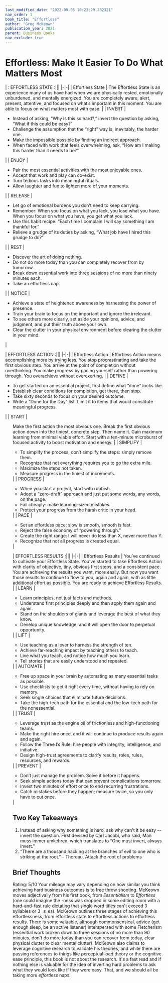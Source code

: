 ```yaml
---
last_modified_date: "2022-09-05 10:23:29.282321"
nav_order: 1
book_title: "Effortless"
author: "Greg McKeown"
publication_year: 2021
parent: Business Books
nav_exclude: true
---
```


# Effortless: Make It Easier To Do What Matters Most

| : EFFORTLESS STATE :|||
|-|-|
| Effortless State | The Effortless State is an experience many of us have had when we are physically rested, emotionally unburdened, and mentally energized. You are completely aware, alert, present, attentive, and focused on what’s important in this moment. You are able to focus on what matters most with ease.                                                                        |
| INVERT           |<ul><li>Instead of asking, “Why is this so hard?,” invert the question by asking, “What if this could be easy?”</li><li>Challenge the assumption that the “right” way is, inevitably, the harder one.</li><li>Make the impossible possible by finding an indirect approach.</li><li>When faced with work that feels overwhelming, ask, “How am I making this harder than it needs to be?”</li></ul>          |
| ENJOY            |<ul><li>Pair the most essential activities with the most enjoyable ones.</li><li>Accept that work and play can co-exist.</li><li>Turn tedious tasks into meaningful rituals.</li><li>Allow laughter and fun to lighten more of your moments.</li></ul>                                                                                                                                                       |
| RELEASE          |<ul><li>Let go of emotional burdens you don’t need to keep carrying.</li><li>Remember: When you focus on what you lack, you lose what you have. When you focus on what you have, you get what you lack.</li><li>Use this habit recipe: “Each time I complain I will say something I am thankful for.”</li><li>Relieve a grudge of its duties by asking, “What job have I hired this grudge to do?”</li></ul> |
| REST             |<ul><li>Discover the art of doing nothing.</li><li>Do not do more today than you can completely recover from by tomorrow.</li><li>Break down essential work into three sessions of no more than ninety minutes each.</li><li>Take an effortless nap.</li></ul>                                                                                                                                               |
| NOTICE           |<ul><li>Achieve a state of heightened awareness by harnessing the power of presence.</li><li>Train your brain to focus on the important and ignore the irrelevant.</li><li>To see others more clearly, set aside your opinions, advice, and judgment, and put their truth above your own.</li><li>Clear the clutter in your physical environment before clearing the clutter in your mind.</li></ul>         |

| EFFORTLESS ACTION :|||
|-|-|
| Effortless Action | Effortless Action means accomplishing more by trying less. You stop procrastinating and take the first obvious step. You arrive at the point of completion without overthinking. You make progress by pacing yourself rather than powering through. You overachieve without overexerting.                                                     |
| DEFINE            | <ul><li>To get started on an essential project, first define what “done” looks like.</li> <li>Establish clear conditions for completion, get there, then stop.</li> <li>Take sixty seconds to focus on your desired outcome.</li> <li>Write a “Done for the Day” list. Limit it to items that would constitute meaningful progress.</li></ul> |
| START             | <ul>Make the first action the most obvious one. Break the first obvious action down into the tiniest, concrete step. Then name it. Gain maximum learning from minimal viable effort. Start with a ten-minute microburst of focused activity to boost motivation and energy.                                                                   |
| SIMPLIFY          | <ul><li>To simplify the process, don’t simplify the steps: simply remove them.</li><li>Recognize that not everything requires you to go the extra mile.</li><li>Maximize the steps not taken.</li><li>Measure progress in the tiniest of increments.</li></ul>                                                                                |
| PROGRESS          | <ul><li>When you start a project, start with rubbish.</li><li>Adopt a “zero-draft” approach and just put some words, any words, on the page.</li><li>Fail cheaply: make learning-sized mistakes.</li><li>Protect your progress from the harsh critic in your head.</li></ul>                                                                  |
| PACE              | <ul><li>Set an effortless pace: slow is smooth, smooth is fast.</li><li>Reject the false economy of “powering through.”</li><li>Create the right range: I will never do less than X, never more than Y.</li><li>Recognize that not all progress is created equal.</li></ul>                                                                   |

| EFFORTLESS RESULTS :|||
|-|-|
| Effortless Results | You’ve continued to cultivate your Effortless State. You’ve started to take Effortless Action with clarity of objective, tiny, obvious first steps, and a consistent pace. You are achieving the results you want, more easily. But now you want those results to continue to flow to you, again and again, with as little additional effort as possible. You are ready to achieve Effortless Results. |
| LEARN              | <ul><li>Learn principles, not just facts and methods.</li> <li>Understand first principles deeply and then apply them again and again.</li> <li>Stand on the shoulders of giants and leverage the best of what they know.</li> <li>Develop unique knowledge, and it will open the door to perpetual opportunity.</li></ul>                                                                             |
| LIFT               | <ul><li>Use teaching as a lever to harness the strength of ten.</li> <li>Achieve far-reaching impact by teaching others to teach.</li> <li>Live what you teach, and notice how much you learn.</li> <li>Tell stories that are easily understood and repeated.</li></ul>                                                                                                                                |
| AUTOMATE           | <ul><li>Free up space in your brain by automating as many essential tasks as possible.</li> <li>Use checklists to get it right every time, without having to rely on memory.</li> <li>Seek single choices that eliminate future decisions.</li> <li>Take the high-tech path for the essential and the low-tech path for the nonessential.</li></ul>                                                    |
| TRUST              | <ul><li>Leverage trust as the engine oil of frictionless and high-functioning teams.</li> <li>Make the right hire once, and it will continue to produce results again and again.</li> <li>Follow the Three I’s Rule: hire people with integrity, intelligence, and initiative.</li> <li>Design high-trust agreements to clarify results, roles, rules, resources, and rewards.</li></ul>               |
| PREVENT            | <ul><li>Don’t just manage the problem. Solve it before it happens.</li> <li>Seek simple actions today that can prevent complications tomorrow.</li> <li>Invest two minutes of effort once to end recurring frustrations.</li> <li>Catch mistakes before they happen; measure twice, so you only have to cut once.</li></ul>                                                                            |

## Two Key Takeaways
1. Instead of asking why something is hard, ask why can't it be easy -- invert the question. First devised by Carl Jacobi, who said, Man muss immer umkehren, which translates to “One must invert, always invert.”
2. “There are a thousand hacking at the branches of evil to one who is striking at the root.” - Thoreau. Attack the root of problems

## Brief Thoughts
Rating: 5/10
Your mileage may vary depending on how similar you think achieving hard business outcomes is to free throw shooting. McKeown moves adjectivally from his first book, from _Essentialism_ to _Effortless_ (one could imagine the -ness was dropped in some editing room with a hard-and-fast rule dictating that single word titles can't exceed 3 syllables or 3 _s_es). McKeown outlines three stages of achieving this effortlessness, from effortless state to effortless actions to effortless results. There is some valuable, although commonsensical, advice (get enough sleep, be an active listener) interspersed with some Fletcherism (essential work broken down to three sessions of no more than 90 minutes, don't do more today than you can recover from today, clear physical clutter to clear mental clutter). McKeown also claims to leverage cognitive research to validate his theories, and while there are passing references to things like perceptual load theory or the cognitive ease principle, this book is not about the research. It's a fast read and if nothing else is valuable for the idea of inverting hard problems to ask what they would look like if they were easy. That, and we should all be taking more _effortless_ naps.